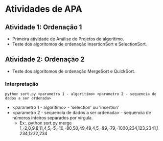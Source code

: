 # Atividades de APA

## Atividade 1: Ordenação 1

* Primeira atividade de Análise de Projetos de algorítimo.
* Teste dos algoritomos de ordenação InsertionSort e SelectionSort.

## Atividade 2: Ordenação 2 

* Teste dos algoritomos de ordenação MergeSort e QuickSort.

### Interpretação 
    python sort.py <parametro 1 - algoritimo> <parametro 2 - sequencia de dados a ser ordenada>

* <parametro 1 - algoritimo> - 'selection' ou 'insertion'
* <parametro 2 - sequencia de dados a ser ordenada> - sequencia de números inteiros separados por vírgula.
    * Ex:. python sort.py merge 1,-2,0,9,8,11,4,5,-5,-10,-80,50,49,49,4,5,-89,-79,-1000,234,123,2341,1234,1232,234